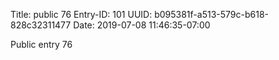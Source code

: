Title: public 76
Entry-ID: 101
UUID: b095381f-a513-579c-b618-828c32311477
Date: 2019-07-08 11:46:35-07:00

Public entry 76
